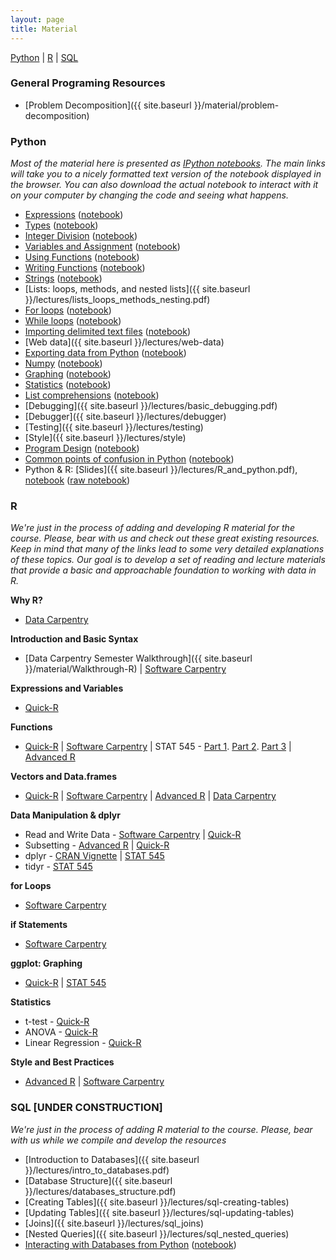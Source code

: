 ```yaml
---
layout: page
title: Material
---
```

<a href="#Python">Python</a> | <a href="#R">R</a> | <a href="#SQL">SQL</a>

### General Programing Resources
- [Problem Decomposition]({{ site.baseurl }}/material/problem-decomposition)

### Python <a name="Python"></a>
*Most of the material here is presented as
[IPython notebooks](http://nbviewer.ipython.org/urls/raw.github.com/ethanwhite/progbio/master/ipynbs/ipython-notebook.ipynb).
The main links will take you to a nicely formatted text version of the notebook
displayed in the browser. You can also download the actual notebook to interact
with it on your computer by changing the code and seeing what happens.*

-   [Expressions](http://nbviewer.ipython.org/urls/github.com/ethanwhite/progbio/raw/master/ipynbs/expressions.ipynb)
    ([notebook](https://raw.github.com/ethanwhite/progbio/master/ipynbs/expressions.ipynb))
-   [Types](http://nbviewer.ipython.org/urls/github.com/ethanwhite/progbio/raw/master/ipynbs/types.ipynb)
    ([notebook](https://raw.github.com/ethanwhite/progbio/master/ipynbs/types.ipynb))
-   [Integer
    Division](http://nbviewer.ipython.org/urls/github.com/ethanwhite/progbio/raw/master/ipynbs/integer-division.ipynb)
    ([notebook](https://raw.github.com/ethanwhite/progbio/master/ipynbs/integer-division.ipynb))
-   [Variables and
    Assignment](http://nbviewer.ipython.org/urls/github.com/ethanwhite/progbio/raw/master/ipynbs/variables-assignment.ipynb)
    ([notebook](https://raw.github.com/ethanwhite/progbio/master/ipynbs/variables-assignment.ipynb))
-   [Using
    Functions](http://nbviewer.ipython.org/urls/github.com/ethanwhite/progbio/raw/master/ipynbs/functions-using.ipynb)
    ([notebook](https://raw.github.com/ethanwhite/progbio/master/ipynbs/functions-using.ipynb))
-   [Writing
    Functions](http://nbviewer.ipython.org/urls/github.com/ethanwhite/progbio/raw/master/ipynbs/functions-writing.ipynb)
    ([notebook](https://raw.github.com/ethanwhite/progbio/master/ipynbs/functions-writing.ipynb))
-   [Strings](http://nbviewer.ipython.org/urls/github.com/ethanwhite/progbio/raw/master/ipynbs/strings.ipynb)
    ([notebook](https://raw.github.com/ethanwhite/progbio/master/ipynbs/strings.ipynb))
-   [Lists: loops, methods, and nested
    lists]({{ site.baseurl }}/lectures/lists_loops_methods_nesting.pdf)
-   [For
    loops](http://nbviewer.ipython.org/urls/github.com/ethanwhite/progbio/raw/master/ipynbs/for-loops.ipynb)
    ([notebook](https://raw.github.com/ethanwhite/progbio/master/ipynbs/for-loops.ipynb))
-   [While
    loops](http://nbviewer.ipython.org/urls/github.com/ethanwhite/progbio/raw/master/ipynbs/while-loops.ipynb)
    ([notebook](https://raw.github.com/ethanwhite/progbio/master/ipynbs/while-loops.ipynb))
-   [Importing delimited text files](http://nbviewer.ipython.org/urls/github.com/ethanwhite/progbio/raw/master/ipynbs/import.ipynb)
    ([notebook](https://raw.github.com/ethanwhite/progbio/master/ipynbs/import.ipynb))
-   [Web data]({{ site.baseurl }}/lectures/web-data)
-   [Exporting data from Python](http://nbviewer.ipython.org/urls/github.com/ethanwhite/progbio/raw/master/ipynbs/export.ipynb)
    ([notebook](https://raw.github.com/ethanwhite/progbio/master/ipynbs/export.ipynb))
-   [Numpy](http://nbviewer.ipython.org/urls/github.com/ethanwhite/progbio/raw/master/ipynbs/numpy.ipynb)
    ([notebook](https://raw.github.com/ethanwhite/progbio/master/ipynbs/numpy.ipynb))
-   [Graphing](http://nbviewer.ipython.org/urls/github.com/ethanwhite/progbio/raw/master/ipynbs/matplotlib.ipynb)
    ([notebook](https://raw.github.com/ethanwhite/progbio/master/ipynbs/matplotlib.ipynb))
-   [Statistics](http://nbviewer.ipython.org/urls/github.com/ethanwhite/progbio/raw/master/ipynbs/statistics.ipynb)
    ([notebook](https://raw.github.com/ethanwhite/progbio/master/ipynbs/statistics.ipynb))
-   [List comprehensions](http://nbviewer.ipython.org/urls/github.com/ethanwhite/progbio/raw/master/ipynbs/list-comprehensions.ipynb)
([notebook](https://raw.github.com/ethanwhite/progbio/master/ipynbs/list-comprehensions.ipynb))
-   [Debugging]({{ site.baseurl }}/lectures/basic_debugging.pdf)
-   [Debugger]({{ site.baseurl }}/lectures/debugger)
-   [Testing]({{ site.baseurl }}/lectures/testing)
-   [Style]({{ site.baseurl }}/lectures/style)
-   [Program Design](http://nbviewer.ipython.org/urls/github.com/ethanwhite/progbio/raw/master/ipynbs/design.ipynb)
    ([notebook](https://raw.github.com/ethanwhite/progbio/master/ipynbs/design.ipynb))
-   [Common points of confusion in Python](http://nbviewer.ipython.org/urls/github.com/ethanwhite/progbio/raw/master/ipynbs/common-confusions.ipynb)
    ([notebook](https://raw.github.com/ethanwhite/progbio/master/ipynbs/common-confusions.ipynb))
-   Python & R:
    [Slides]({{ site.baseurl }}/lectures/R_and_python.pdf),
    [notebook](http://nbviewer.ipython.org/url/raw.github.com/ethanwhite/progbio/master/lectures/rpy2_demo.ipynb)
    ([raw notebook](https://raw.github.com/ethanwhite/progbio/master/lectures/rpy2_demo.ipynb))

### R <a name="R"></a>
*We're just in the process of adding and developing R material for the course. Please, bear with us and check out these great existing resources. Keep in mind that many of the links lead to some very detailed explanations of these topics. Our goal is to develop a set of reading and lecture materials that provide a basic and approachable foundation to working with data in R.*

**Why R?**
-   [Data Carpentry](http://datacarpentry.github.io/R-ecology/motivation.html)

**Introduction and Basic Syntax**
-   [Data Carpentry Semester Walkthrough]({{ site.baseurl }}/material/Walkthrough-R) | [Software Carpentry](http://swcarpentry.github.io/r-novice-inflammation/reference.html)

**Expressions and Variables**
-   [Quick-R](http://statmethods.net/management/variables.html)

**Functions**
-   [Quick-R](http://statmethods.net/management/userfunctions.html) | [Software Carpentry](http://swcarpentry.github.io/r-novice-inflammation/02-func-R.html) | STAT 545 - [Part 1](http://stat545-ubc.github.io/block011_write-your-own-function-01.html). [Part 2](http://stat545-ubc.github.io/block011_write-your-own-function-02.html). [Part 3](http://stat545-ubc.github.io/block011_write-your-own-function-03.html) | [Advanced R](http://adv-r.had.co.nz/Functions.html)

**Vectors and Data.frames**
-   [Quick-R](http://statmethods.net/input/datatypes.html) | [Software Carpentry](http://swcarpentry.github.io/r-novice-inflammation/01-supp-data-structures.html) | [Advanced R](http://adv-r.had.co.nz/Data-structures.html) | [Data Carpentry](http://datacarpentry.github.io/R-ecology/02-starting-with-data.html) 

**Data Manipulation & dplyr**

-   Read and Write Data - [Software Carpentry](http://swcarpentry.github.io/r-novice-inflammation/01-supp-read-write-csv.html) | [Quick-R](http://statmethods.net/input/importingdata.html)
-   Subsetting - [Advanced R](http://adv-r.had.co.nz/Subsetting.html) | [Quick-R](http://statmethods.net/management/subset.html)
-   dplyr - [CRAN Vignette](https://cran.rstudio.com/web/packages/dplyr/vignettes/introduction.html) | [STAT 545](http://stat545-ubc.github.io/block009_dplyr-intro.html)
-   tidyr - [STAT 545](http://stat545-ubc.github.io/bit002_tidying-lotr-data.html)

**for Loops**
-   [Software Carpentry](http://swcarpentry.github.io/r-novice-inflammation/03-loops-R.html)

**if Statements**
-   [Software Carpentry](http://swcarpentry.github.io/r-novice-inflammation/04-cond.html)

**ggplot: Graphing**
-   [Quick-R](http://statmethods.net/advgraphs/ggplot2.html) | [STAT 545](http://stat545-ubc.github.io/graph00_index.html) 

**Statistics**

-   t-test - [Quick-R](http://statmethods.net/stats/ttest.html)
-   ANOVA - [Quick-R](http://statmethods.net/stats/anova.html)
-   Linear Regression - [Quick-R](http://statmethods.net/stats/regression.html)

**Style and Best Practices**
-   [Advanced R](http://adv-r.had.co.nz/Style.html) | [Software Carpentry](http://swcarpentry.github.io/r-novice-inflammation/06-best-practices-R.html) 


### SQL [UNDER CONSTRUCTION] <a name="SQL"></a>
*We're just in the process of adding R material to the course. Please, bear with us while we compile and develop the resources*

-   [Introduction to Databases]({{ site.baseurl }}/lectures/intro_to_databases.pdf)
-   [Database Structure]({{ site.baseurl }}/lectures/databases_structure.pdf)
-   [Creating Tables]({{ site.baseurl }}/lectures/sql-creating-tables)
-   [Updating Tables]({{ site.baseurl }}/lectures/sql-updating-tables)
-   [Joins]({{ site.baseurl }}/lectures/sql_joins)
-   [Nested Queries]({{ site.baseurl }}/lectures/sql_nested_queries)
-   [Interacting with Databases from Python](http://nbviewer.ipython.org/urls/github.com/ethanwhite/progbio/raw/master/ipynbs/python-databases.ipynb)
    ([notebook](https://raw.github.com/ethanwhite/progbio/master/ipynbs/python-databases.ipynb))



